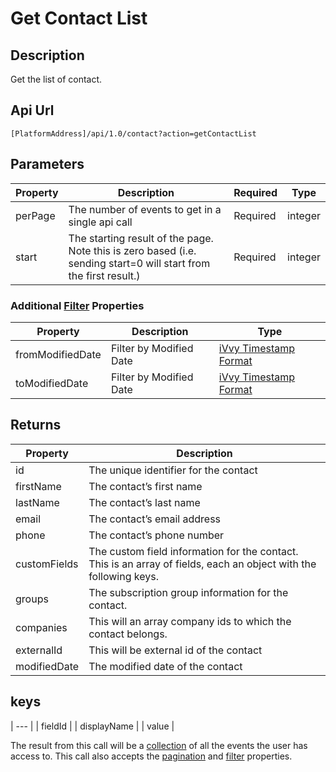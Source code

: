 # Get Contact List

## Description

Get the list of contact.

## Api Url

`[PlatformAddress]/api/1.0/contact?action=getContactList`

## Parameters

| Property | Description | Required | Type |
| --- | --- | --- | --- |
| perPage | The number of events to get in a single api call                                                                  | Required | integer |
| start   | The starting result of the page. Note this is zero based (i.e. sending start=0 will start from the first result.) | Required | integer |


### Additional [Filter](../interpreting-the-response/filtering.md) Properties

| Property | Description | Type |
|------------------|-------------------------|--------------------------------------------|
| fromModifiedDate | Filter by Modified Date | [iVvy Timestamp Format](../development-reference/timestamp-format.md) |
| toModifiedDate   | Filter by Modified Date | [iVvy Timestamp Format](../development-reference/timestamp-format.md) |


## Returns

| Property | Description |
| --- | --- |
| id           | The unique identifier for the contact                                                                             |
| firstName    | The contact’s first name                                                                                          |
| lastName     | The contact’s last name                                                                                           |
| email        | The contact’s email address                                                                                       |
| phone        | The contact’s phone number                                                                                        |
| customFields | The custom field information for the contact. This is an array of fields, each an object with the following keys. |
| groups       | The subscription group information for the contact.                                                               |
| companies    | This will an array company ids to which the contact belongs.                                                      |
| externalId   | This will be external id of the contact                                                                           |
| modifiedDate | The modified date of the contact                                                                                  |

## keys

| --- |
| fieldId | 
| displayName | 
| value | 

The result from this call will be a [collection](../interpreting-the-response/collections.md) of all the events the user has access to. This call also accepts the [pagination](../interpreting-the-response/pagination.md) and [filter](../interpreting-the-response/filtering.md) properties.

